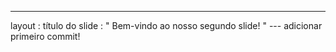 ---
 layout : título do slide
 : " Bem-vindo ao nosso segundo slide! " 
--- adicionar primeiro commit!

